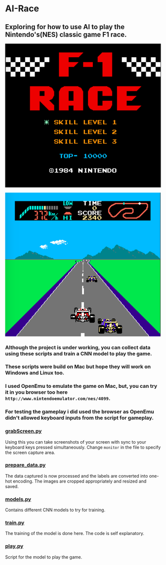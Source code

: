# AI-Race

## Exploring for how to use AI to play the Nintendo's(NES) classic game F1 race.

![demo](docs/demo1.png)


![demo](docs/demo2.png)


### Although the project is under working, you can collect data using these scripts and train a CNN model to play the game.

### These scripts were build on Mac but hope they will work on Windows and Linux too.

### I used OpenEmu to emulate the game on Mac, but, you can try it in you browser too here `http://www.nintendoemulator.com/nes/4099`.

### For testing the gameplay i did used the browser as OpenEmu didn't allowed keyboard inputs from the script for gameplay.

### [grabScreen.py](grabScreen.py)

Using this you can take screenshots of your screen with sync to your keyboard keys pressed simultaneously. Change `monitor` in the file to specify the screen capture area.

### [prepare_data.py](prepare_data.py)

The data captured is now processed and the labels are converted into one-hot encoding. The images are cropped appropriately and resized and saved.

### [models.py](models.py)

Contains different CNN models to try for training.

### [train.py](train.py)

The training of the model is done here. The code is self explanatory.

### [play.py](play.py)

Script for the model to play the game.
